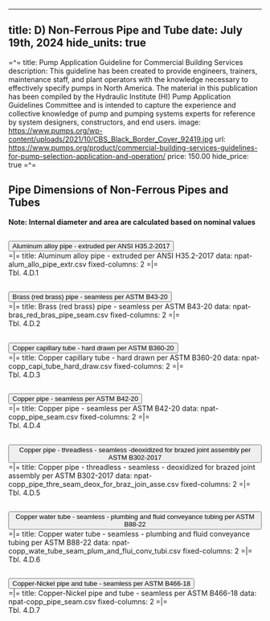 -----
title: D) Non-Ferrous Pipe and Tube
date: July 19th, 2024
hide_units: true
-----

=^=
title: Pump Application Guideline for Commercial Building Services
description: This guideline has been created to provide engineers, trainers, maintenance staff, and plant operators with the knowledge necessary to effectively specify pumps in North America. The material in this publication has been compiled by the Hydraulic Institute (HI) Pump Application Guidelines Committee and is intended to capture the experience and collective knowledge of pump and pumping systems experts for reference by system designers, constructors, and end users.
image: https://www.pumps.org/wp-content/uploads/2021/10/CBS_Black_Border_Cover_92419.jpg
url: https://www.pumps.org/product/commercial-building-services-guidelines-for-pump-selection-application-and-operation/
price: 150.00
hide_price: true
=^=

## Pipe Dimensions of Non-Ferrous Pipes and Tubes

**Note: Internal diameter and area are calculated based on nominal values**

<div class="accordion" id="accordionPanelsStayOpenExample">
    <div class="accordion-item mt-2 blue-accordion" >
        <h2 class="accordion-header" id="headingOne" style="margin-bottom:0">
        <button class="accordion-button collapsed" type="button" data-bs-toggle="collapse"
            data-bs-target="#panelsStayOpen-collapseOne" aria-expanded="false">
            Aluminum alloy pipe - extruded per ANSI H35.2-2017
        </button>
        </h2>
        <div id="panelsStayOpen-collapseOne" class="accordion-collapse collapse" aria-labelledby="headingOne">
            <div class="accordion-body">
                <div style="padding:0">
                    =|=
                    title: Aluminum alloy pipe - extruded per ANSI H35.2-2017
                    data: npat-alum_allo_pipe_extr.csv
                    fixed-columns: 2
                    =|=
                    <div class="table-label">Tbl. 4.D.1</div>
                </div>
            </div>
        </div> 
    </div> 
    <div class="accordion-item mt-2 blue-accordion" >
        <h2 class="accordion-header" id="headingOne-2" style="margin-bottom:0">
        <button class="accordion-button collapsed" type="button" data-bs-toggle="collapse"
            data-bs-target="#panelsStayOpen-collapseOne-2" aria-expanded="false">
            Brass (red brass) pipe - seamless per ASTM B43-20
        </button>
        </h2>
        <div id="panelsStayOpen-collapseOne-2" class="accordion-collapse collapse" aria-labelledby="headingOne-2">
            <div class="accordion-body">
                <div style="padding:0">
                    =|=
                    title: Brass (red brass) pipe - seamless per ASTM B43-20
                    data: npat-bras_red_bras_pipe_seam.csv
                    fixed-columns: 2
                    =|=
                    <div class="table-label">Tbl. 4.D.2</div>
                </div>
            </div>
        </div> 
    </div>  
    <div class="accordion-item mt-2 blue-accordion" >
        <h2 class="accordion-header" id="headingOne-3" style="margin-bottom:0">
        <button class="accordion-button collapsed" type="button" data-bs-toggle="collapse"
            data-bs-target="#panelsStayOpen-collapseOne-3" aria-expanded="false">
            Copper capillary tube - hard drawn per ASTM B360-20
        </button>
        </h2>
        <div id="panelsStayOpen-collapseOne-3" class="accordion-collapse collapse" aria-labelledby="headingOne-3">
            <div class="accordion-body">
                <div style="padding:0">
                    =|=
                    title: Copper capillary tube - hard drawn per ASTM B360-20
                    data: npat-copp_capi_tube_hard_draw.csv
                    fixed-columns: 2
                    =|=
                    <div class="table-label">Tbl. 4.D.3</div>
                </div>
            </div>
        </div> 
    </div>  
    <div class="accordion-item mt-2 blue-accordion" >
        <h2 class="accordion-header" id="headingOne-4" style="margin-bottom:0">
        <button class="accordion-button collapsed" type="button" data-bs-toggle="collapse"
            data-bs-target="#panelsStayOpen-collapseOne-4" aria-expanded="false">
            Copper pipe - seamless per ASTM B42-20
        </button>
        </h2>
        <div id="panelsStayOpen-collapseOne-4" class="accordion-collapse collapse" aria-labelledby="headingOne-4">
            <div class="accordion-body">
                <div style="padding:0">
                    =|=
                    title: Copper pipe - seamless per ASTM B42-20
                    data: npat-copp_pipe_seam.csv
                    fixed-columns: 2
                    =|=
                    <div class="table-label">Tbl. 4.D.4</div>
                </div>
            </div>
        </div> 
    </div>  
    <div class="accordion-item mt-2 blue-accordion" >
        <h2 class="accordion-header" id="headingOne-5" style="margin-bottom:0">
        <button class="accordion-button collapsed" type="button" data-bs-toggle="collapse"
            data-bs-target="#panelsStayOpen-collapseOne-5" aria-expanded="false">
            Copper pipe - threadless - seamless -deoxidized for brazed joint assembly per ASTM B302-2017
        </button>
        </h2>
        <div id="panelsStayOpen-collapseOne-5" class="accordion-collapse collapse" aria-labelledby="headingOne-5">
            <div class="accordion-body">
                <div style="padding:0">
                    =|=
                    title: Copper pipe - threadless - seamless - deoxidized for brazed joint assembly per ASTM B302-2017
                    data: npat-copp_pipe_thre_seam_deox_for_braz_join_asse.csv
                    fixed-columns: 2
                    =|=
                    <div class="table-label">Tbl. 4.D.5</div>
                </div>
            </div>
        </div> 
    </div> 
    <div class="accordion-item mt-2 blue-accordion" >
        <h2 class="accordion-header" id="headingOne-6" style="margin-bottom:0">
        <button class="accordion-button collapsed" type="button" data-bs-toggle="collapse"
            data-bs-target="#panelsStayOpen-collapseOne-6" aria-expanded="false">
            Copper water tube - seamless - plumbing and fluid conveyance tubing per ASTM B88-22
        </button>
        </h2>
        <div id="panelsStayOpen-collapseOne-6" class="accordion-collapse collapse" aria-labelledby="headingOne-6">
            <div class="accordion-body">
                <div style="padding:0">
                    =|=
                    title: Copper water tube - seamless - plumbing and fluid conveyance tubing per ASTM B88-22
                    data: npat-copp_wate_tube_seam_plum_and_flui_conv_tubi.csv
                    fixed-columns: 2
                    =|=
                    <div class="table-label">Tbl. 4.D.6</div>
                </div>
            </div>
        </div> 
    </div> 
    <div class="accordion-item mt-2 blue-accordion" >
        <h2 class="accordion-header" id="headingOne-7" style="margin-bottom:0">
        <button class="accordion-button collapsed" type="button" data-bs-toggle="collapse"
            data-bs-target="#panelsStayOpen-collapseOne-7" aria-expanded="false">
            Copper-Nickel pipe and tube - seamless per ASTM B466-18
        </button>
        </h2>
        <div id="panelsStayOpen-collapseOne-7" class="accordion-collapse collapse" aria-labelledby="headingOne-7">
            <div class="accordion-body">
                <div style="padding:0">
                    =|=
                    title: Copper-Nickel pipe and tube - seamless per ASTM B466-18
                    data: npat-copp_pipe_seam.csv
                    fixed-columns: 2
                    =|=
                    <div class="table-label">Tbl. 4.D.7</div>
                </div>
            </div>
        </div> 
    </div>
</div>